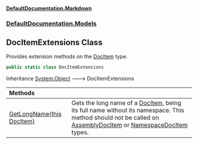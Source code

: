 #### [DefaultDocumentation\.Markdown](../../../index.md 'index')
### [DefaultDocumentation\.Models](../../../index.md#DefaultDocumentation.Models 'DefaultDocumentation\.Models')

## DocItemExtensions Class

Provides extension methods on the [DocItem](https://github.com/Doraku/DefaultDocumentation/blob/master/documentation/api/DefaultDocumentation/Models/DocItem/index.md 'DefaultDocumentation\.Models\.DocItem') type\.

```csharp
public static class DocItemExtensions
```

Inheritance [System\.Object](https://learn.microsoft.com/en-us/dotnet/api/system.object 'System\.Object') &#129106; DocItemExtensions

| Methods | |
| :--- | :--- |
| [GetLongName\(this DocItem\)](GetLongName(thisDocItem).md 'DefaultDocumentation\.Models\.DocItemExtensions\.GetLongName\(this DefaultDocumentation\.Models\.DocItem\)') | Gets the long name of a [DocItem](https://github.com/Doraku/DefaultDocumentation/blob/master/documentation/api/DefaultDocumentation/Models/DocItem/index.md 'DefaultDocumentation\.Models\.DocItem'), being its full name without its namespace\. This method should not be called on [AssemblyDocItem](https://github.com/Doraku/DefaultDocumentation/blob/master/documentation/api/DefaultDocumentation/Models/AssemblyDocItem/index.md 'DefaultDocumentation\.Models\.AssemblyDocItem') or [NamespaceDocItem](https://github.com/Doraku/DefaultDocumentation/blob/master/documentation/api/DefaultDocumentation/Models/NamespaceDocItem/index.md 'DefaultDocumentation\.Models\.NamespaceDocItem') types\. |

